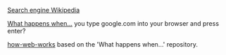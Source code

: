 
[Search engine Wikipedia](https://en.wikipedia.org/wiki/Search_engine)

[What happens when...](https://github.com/alex/what-happens-when)
you type google.com into your browser and press enter?

[how-web-works](https://github.com/vasanthk/how-web-works)
based on the 'What happens when...' repository.
